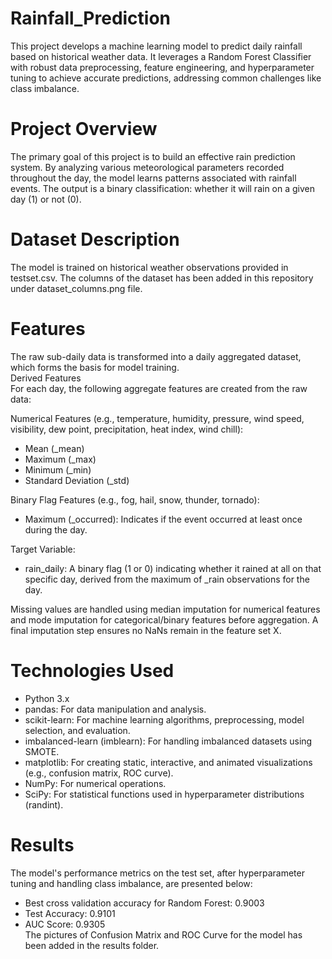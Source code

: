 # Rainfall_Prediction
This project develops a machine learning model to predict daily rainfall based on historical weather data. It leverages a Random Forest Classifier with robust data preprocessing, feature engineering, and hyperparameter tuning to achieve accurate predictions, addressing common challenges like class imbalance.
<h1>
  Project Overview
</h1>
The primary goal of this project is to build an effective rain prediction system. By analyzing various meteorological parameters recorded throughout the day, the model learns patterns associated with rainfall events. The output is a binary classification: whether it will rain on a given day (1) or not (0).
<h1>Dataset Description</h1>
The model is trained on historical weather observations provided in testset.csv. The columns of the dataset has been added in this repository under dataset_columns.png file.

<h1> Features</h1>
The raw sub-daily data is transformed into a daily aggregated dataset, which forms the basis for model training.
<br>
Derived Features
<br>
For each day, the following aggregate features are created from the raw data:
<p> Numerical Features (e.g., temperature, humidity, pressure, wind speed, visibility, dew point, precipitation, heat index, wind chill):</p>
<ul>
  <li>Mean (_mean)</li>
  <li>Maximum (_max)</li>
  <li>Minimum (_min)</li>
  <li>Standard Deviation (_std)</li>
</ul>
<p> Binary Flag Features (e.g., fog, hail, snow, thunder, tornado):</p>
<ul>
  <li>Maximum (_occurred): Indicates if the event occurred at least once during the day.</li>
</ul>
<p>Target Variable:</p>
<ul>
  <li>rain_daily: A binary flag (1 or 0) indicating whether it rained at all on that specific day, derived from the maximum of _rain observations for the day.</li>
</ul>
Missing values are handled using median imputation for numerical features and mode imputation for categorical/binary features before aggregation. A final imputation step ensures no NaNs remain in the feature set X.
<h1>Technologies Used</h1>
<ul>
  <li>Python 3.x</li>
  <li>pandas: For data manipulation and analysis.</li>
  <li>scikit-learn: For machine learning algorithms, preprocessing, model selection, and evaluation.</li>
  <li>imbalanced-learn (imblearn): For handling imbalanced datasets using SMOTE.</li>
  <li>matplotlib: For creating static, interactive, and animated visualizations (e.g., confusion matrix, ROC curve).</li>
  <li>NumPy: For numerical operations.</li>
  <li>SciPy: For statistical functions used in hyperparameter distributions (randint).</li>
</ul>
<h1> Results</h1>
The model's performance metrics on the test set, after hyperparameter tuning and handling class imbalance, are presented below:
<ul>
  <li> Best cross validation accuracy for Random Forest: 0.9003</li>
  <li> Test Accuracy: 0.9101</li>
  <li> AUC Score: 0.9305</li>
  The pictures of Confusion Matrix and ROC Curve for the model has been added in the results folder.
</ul>

